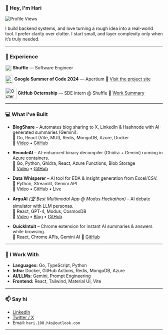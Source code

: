 ### 👋 Hey, I'm Hari
![Profile Views](https://komarev.com/ghpvc/?username=satti-hari-krishna-reddy&color=blue&style=flat)

I build backend systems, and love turning a rough idea into a real-world tool.
I prefer clarity over clutter. I start small, and layer complexity only when it’s truly needed.

---


### 💼 Experience  
<img src="https://media.licdn.com/dms/image/v2/D560BAQFV-gJK9bN8Ow/company-logo_200_200/company-logo_200_200/0/1716471576750/shuffleio_logo?e=1754524800&v=beta&t=eomamMCL4mstL6MLK2jXxVFrkh8mRZcP7C-Ig5vmdQk" alt="Shuffle" width="20" style="vertical-align: middle;"> **Shuffle** — Software Engineer

<img src="https://github.com/user-attachments/assets/8a63b456-daa2-4a92-bb2e-e3a6664f2d97" alt="GSoC" width="25" style="vertical-align: middle;"> **Google Summer of Code 2024** — Apertium 
🔗 [Visit the project site](https://summerofcode.withgoogle.com/archive/2024/projects/G8zS5pjT)

<img src="https://cdn.dribbble.com/userupload/5600129/file/still-e24fd4c36d90739adf05b63e5fa7fa63.png?resize=1600x1200" alt="Octernship" width="36" style="vertical-align: middle;"> **GitHub Octernship** — SDE intern @ Shuffle
🔗 [Work Summary](https://gist.github.com/satti-hari-krishna-reddy/c0ff22d6a79c2b6016bea2aa5980f4a0)

---

### 💻 What I’ve Built

- **BlogShare** – Automates blog sharing to X, LinkedIn & Hashnode with AI-generated summaries (Gemini).  
  🧠 Go, React (Vite, MUI), Redis, MongoDB, Azure, Docker  
  🔗 [Video](https://youtu.be/ifMScMTnVYY) • [GitHub](https://github.com/satti-hari-krishna-reddy/BlogShare)

- **RecodeAI** – AI-enhanced binary decompiler (Ghidra + Gemini) running in Azure containers.  
  🧠 Go, Python, Ghidra, React, Azure Functions, Blob Storage  
  🔗 [Video](https://youtu.be/KlkTiKta_hE) • [GitHub](https://github.com/satti-hari-krishna-reddy/RecodeAI)

- **Data Whisperer** – AI tool for EDA & insight generation from Excel/CSV.  
  🧠 Python, Streamlit, Gemini API  
  🔗  [Video](https://youtu.be/krPbN5fg55Y?si=OrasUxdKzSWSiEBC) • [GitHub](https://github.com/satti-hari-krishna-reddy/Data-Whisperer) • [Live](https://deepnote.com/streamlit-apps/c4547a22-bd61-4894-bbac-5bbf54d485d1)

- **ArguAI** *(🏆 Best Multimodal App @ Modus Hackathon)* – AI debate simulator with LLM personas.  
🧠 React, GPT-4, Modus, CosmosDB  
🔗 [Video](https://youtu.be/W0zLhB_xdEo) • [Blog](https://hari66.hashnode.dev/arguai-enhancing-ai-interaction-with-real-time-debates) • [GitHub](https://github.com/satti-hari-krishna-reddy/arguai) 

- **QuickIntuit** – Chrome extension for instant AI summaries & answers while browsing.  
  🧠 React, Chrome APIs, Gemini AI
  🔗 [GitHub](https://github.com/satti-hari-krishna-reddy/QuickIntuit)
---

### 🔧 I Work With

- **Languages:** Go, TypeScript, Python  
- **Infra:** Docker, GitHub Actions, Redis, MongoDB, Azure  
- **AI/LLMs:** Gemini, Prompt Engineering  
- **Frontend:** React, Tailwind, Material UI, Vite

---

### 📫 Say hi

- [LinkedIn](https://www.linkedin.com/in/hari-krishna-r-86659b249)
- [Twitter / X](https://x.com/66_hks)
- Email: `hari.100.hks@outlook.com`

---

